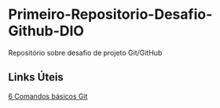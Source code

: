 # Primeiro-Repositorio-Desafio-Github-DIO
Repositório sobre desafio de projeto Git/GitHub

## Links Úteis
[6 Comandos básicos Git](https://www.digitalhouse.com/br/blog/principais-comandos-git/)
